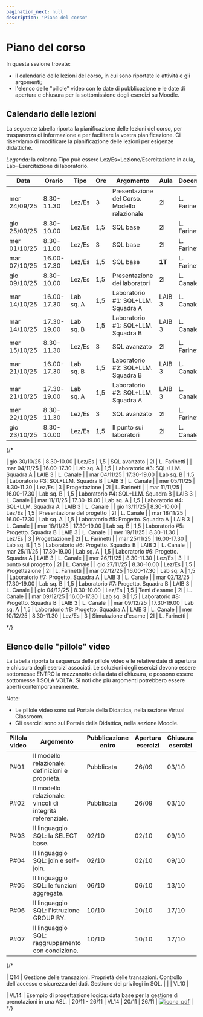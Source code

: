 ```yaml
---
pagination_next: null
description: "Piano del corso"
---
```


# Piano del corso

In questa sezione trovate: 
- il calendario delle lezioni del corso, in cui sono riportate le attività e gli argomenti;
- l'elenco delle "pillole" video con le date di pubblicazione e le date di apertura e chiusura per la sottomissione degli esercizi su Moodle.


## Calendario delle lezioni

La seguente tabella riporta la pianificazione delle lezioni del corso, per trasparenza di informazione e per facilitare la vostra pianificazione. Ci riserviamo di modificare la pianificazione delle lezioni per esigenze didattiche.

_Legenda:_ la colonna Tipo può essere Lez/Es=Lezione/Esercitazione in aula, Lab=Esercitazione di laboratorio.

| Data | Orario | Tipo | Ore | Argomento | Aula | Docente |
|----|-------------|--------|----|------|------|-----|
| mer 24/09/25 | 8.30-11.30 | Lez/Es | 3 | Presentazione del Corso. Modello relazionale| 2I | L. Farinetti |
| gio 25/09/25 | 8.30-10.00 | Lez/Es | 1,5 | SQL base | 2I | L. Farinetti |
| mer 01/10/25 | 8.30-11.00 | Lez/Es | 3 | SQL base | 2I | L. Farinetti |
| mar 07/10/25 | 16.00-17.30 | Lez/Es | 1,5 | SQL base | <strong>1T</strong>  | L. Farinetti |
| gio 09/10/25 | 8.30-10.00 | Lez/Es | 1,5 | Presentazione dei laboratori | 2I | L. Canale |
| mar 14/10/25 | 16.00-17.30 | Lab sq. A | 1,5 | Laboratorio #1: SQL+LLM. Squadra A | LAIB 3 | L. Canale |
| mar 14/10/25 | 17.30-19.00 | Lab sq. B | 1,5 | Laboratorio #1: SQL+LLM. Squadra B | LAIB 3 | L. Canale |
| mer 15/10/25 | 8.30-11.30 | Lez/Es | 3 | SQL avanzato | 2I | L. Farinetti |
| mar 21/10/25 | 16.00-17.30 | Lab sq. B | 1,5 | Laboratorio #2: SQL+LLM. Squadra B | LAIB 3 | L. Canale |
| mar 21/10/25 | 17.30-19.00 | Lab sq. A | 1,5 | Laboratorio #2: SQL+LLM. Squadra A | LAIB 3 | L. Canale |
| mer 22/10/25 | 8.30-11.30 | Lez/Es | 3 | SQL avanzato | 2I | L. Farinetti |
| gio 23/10/25 | 8.30-10.00 | Lez/Es | 1,5 | Il punto sui laboratori | 2I | L. Canale |

{/*

| gio 30/10/25 | 8.30-10.00 | Lez/Es | 1,5 | SQL avanzato | 2I | L. Farinetti |
| mar 04/11/25 | 16.00-17.30 | Lab sq. A | 1,5 | Laboratorio #3: SQL+LLM. Squadra A | LAIB 3 | L. Canale |
| mar 04/11/25 | 17.30-19.00 | Lab sq. B | 1,5 | Laboratorio #3: SQL+LLM. Squadra B | LAIB 3 | L. Canale |
| mer 05/11/25 | 8.30-11.30 | Lez/Es | 3 | Progettazione | 2I | L. Farinetti |
| mar 11/11/25 | 16.00-17.30 | Lab sq. B | 1,5 | Laboratorio #4: SQL+LLM. Squadra B | LAIB 3 | L. Canale |
| mar 11/11/25 | 17.30-19.00 | Lab sq. A | 1,5 | Laboratorio #4: SQL+LLM. Squadra A | LAIB 3 | L. Canale |
| gio 13/11/25 | 8.30-10.00 | Lez/Es | 1,5 | Presentazione del progetto | 2I | L. Canale |
| mar 18/11/25 | 16.00-17.30 | Lab sq. A | 1,5 | Laboratorio #5: Progetto. Squadra A | LAIB 3 | L. Canale |
| mar 18/11/25 | 17.30-19.00 | Lab sq. B | 1,5 | Laboratorio #5: Progetto. Squadra B | LAIB 3 | L. Canale |
| mer 19/11/25 | 8.30-11.30 | Lez/Es | 3 | Progettazione | 2I | L. Farinetti |
| mar 25/11/25 | 16.00-17.30 | Lab sq. B | 1,5 | Laboratorio #6: Progetto. Squadra B | LAIB 3 | L. Canale |
| mar 25/11/25 | 17.30-19.00 | Lab sq. A | 1,5 | Laboratorio #6: Progetto. Squadra A | LAIB 3 | L. Canale |
| mer 26/11/25 | 8.30-11.30 | Lez/Es | 3 | Il punto sul progetto | 2I | L. Canale |
| gio 27/11/25 | 8.30-10.00 | Lez/Es | 1,5 | Progettazione | 2I | L. Farinetti |
| mar 02/12/25 | 16.00-17.30 | Lab sq. A | 1,5 | Laboratorio #7: Progetto. Squadra A | LAIB 3 | L. Canale |
| mar 02/12/25 | 17.30-19.00 | Lab sq. B | 1,5 | Laboratorio #7: Progetto. Squadra B | LAIB 3 | L. Canale |
| gio 04/12/25 | 8.30-10.00 | Lez/Es | 1,5 | Temi d'esame | 2I | L. Canale |
| mar 09/12/25 | 16.00-17.30 | Lab sq. B | 1,5 | Laboratorio #8: Progetto. Squadra B | LAIB 3 | L. Canale |
| mar 09/12/25 | 17.30-19.00 | Lab sq. A | 1,5 | Laboratorio #8: Progetto. Squadra A | LAIB 3 | L. Canale |
| mer 10/12/25 | 8.30-11.30 | Lez/Es | 3 | Simulazione d'esame | 2I | L. Farinetti |


*/}

<!--

## Esercizi da svolgere prima delle esercitazioni in aula



| Esercizi proposti | Da svolgere prima del ... | Soluzione |
|----|-------------|--------|
| [SQL #1](https://farinetti.github.io/materiale-bdcin/Esercizi-SQL_1.pdf): join | 9/10 |  [Soluzioni SQL #1](https://farinetti.github.io/materiale-bdcin/Soluzioni-SQL_1.pdf) - comprende le soluzioni degli altri esercizi proposti in aula |
| [SQL #2](https://farinetti.github.io/materiale-bdcin/Esercizi-SQL_2.pdf): GROUP BY | 16/10 | [Soluzioni SQL #2](https://farinetti.github.io/materiale-bdcin/Soluzioni-SQL_2.pdf) - comprende le soluzioni degli altri esercizi proposti in aula |
| [SQL #3](https://farinetti.github.io/materiale-bdcin/Esercizi-SQL_3.pdf): IN e NOT IN | 20/10 | [Soluzioni SQL #3](https://farinetti.github.io/materiale-bdcin/Soluzioni-SQL_3.pdf) - comprende le soluzioni degli altri esercizi proposti in aula |
| [CCT #1](https://farinetti.github.io/materiale-bdcin/Esercizi-CCT_1.pdf) | 27/10 | [Soluzioni CCT #1](https://farinetti.github.io/materiale-bdcin/Soluzioni-CCT_1.pdf) |
| [SQL #4](https://farinetti.github.io/materiale-bdcin/Esercizi-SQL_4.pdf): EXISTS, correlazione, divisione, table function | 3/11 | [Soluzioni SQL #4](https://farinetti.github.io/materiale-bdcin/Soluzioni-SQL_4.pdf) - comprende le soluzioni degli altri esercizi proposti in aula |
| [SQL #5](https://farinetti.github.io/materiale-bdcin/Esercizi-SQL_5.pdf): Tema d'esame | 17/11 | [Soluzioni SQL #5](https://farinetti.github.io/materiale-bdcin/Soluzioni-SQL_5.pdf) - comprende le soluzioni degli altri esercizi proposti in aula |
| [ER #1](https://farinetti.github.io/materiale-bdcin/Esercizi-ER_1.pdf): Progettazione concettuale | 27/11 | [Soluzioni ER #1](https://farinetti.github.io/materiale-bdcin/Soluzioni-ER_1.pdf) - comprende le soluzioni degli altri esercizi proposti in aula |
| [ER #2](https://farinetti.github.io/materiale-bdcin/Esercizi-ER_2.pdf): Progettazione concettuale | 1/12 | [Soluzioni ER #2](https://farinetti.github.io/materiale-bdcin/Soluzioni-ER_2.pdf) - comprende le soluzioni degli altri esercizi proposti in aula |
| [CCT #2](https://farinetti.github.io/materiale-bdcin/Esercizi-CCT_2.pdf) | 15/12 | [Soluzioni CCT #2](https://farinetti.github.io/materiale-bdcin/Soluzioni-CCT_2.pdf) - comprende le soluzioni degli altri esercizi proposti in aula |
| [TE #1](https://farinetti.github.io/materiale-bdcin/Esercizi-TE_1.pdf): Tema d'esame | 15/01 | [Soluzioni TE #1](https://farinetti.github.io/materiale-bdcin/Soluzioni-TE_1.pdf) - comprende le soluzioni degli altri esercizi proposti in aula  |
| [TE #2](https://farinetti.github.io/materiale-bdcin/Esercizi-TE_2.pdf): Tema d'esame | 19/01 | [Soluzioni TE #2](https://farinetti.github.io/materiale-bdcin/Soluzioni-TE_2.pdf) - comprende le soluzioni degli altri esercizi proposti in aula |

*/}

-->

## Elenco delle "pillole" video

La tabella riporta la sequenza delle pillole video e le relative date di apertura e chiusura degli esercizi associati. Le soluzioni degli esercizi devono essere sottomesse ENTRO la mezzanotte della data di chiusura, e possono essere sottomesse 1 SOLA VOLTA. Si noti che più argomenti potrebbero essere aperti contemporaneamente.

Note:
- Le pillole video sono sul Portale della Didattica, nella sezione Virtual Classroom.
- Gli esercizi sono sul Portale della Didattica, nella sezione Moodle.

| Pillola video | Argomento | Pubblicazione entro | Apertura esercizi | Chiusura esercizi |
|----|-------------|--------|----|------|
| P#01 | Il modello relazionale: definizioni e proprietà. | Pubblicata | 26/09 | 03/10 |
| P#02 | Il modello relazionale: vincoli di integrità referenziale. | Pubblicata | 26/09 | 03/10 |
| P#03 | Il linguaggio SQL: la SELECT base. | 02/10 | 02/10 | 09/10 |
| P#04 | Il linguaggio SQL: join e self-join. | 02/10 | 02/10 | 09/10 |
| P#05 | Il linguaggio SQL: le funzioni aggregate. | 06/10 | 06/10 | 13/10 |
| P#06 | Il linguaggio SQL: l'istruzione GROUP BY. | 10/10 | 10/10 | 17/10 |
| P#07 | Il linguaggio SQL: raggruppamento con condizione. | 10/10 | 10/10 | 17/10 |



{/*

| Q14 | Gestione delle transazioni. Proprietà delle transazioni. Controllo dell'accesso e sicurezza dei dati. Gestione dei privilegi in SQL. |  |  | VL10 |

| VL14 | Esempio di progettazione logica: data base per la gestione di prenotazioni in una ASL. | 20/11 - 26/11 | VL14 | 20/11 | 26/11 | [![icona_pdf](https://farinetti.github.io/materiale-bdcin/iconaPdf.png)](https://farinetti.github.io/materiale-bdcin/VL14-EsempioProgLogica.pdf) |
*/}

